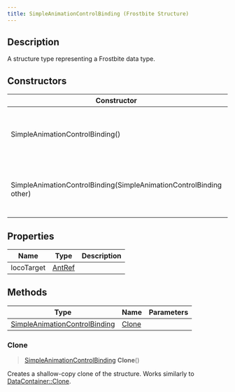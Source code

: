 ```yaml
---
title: SimpleAnimationControlBinding (Frostbite Structure)
---
```

## Description

A structure type representing a Frostbite data type.

## Constructors

| Constructor                                                        | Description                                              |
| ------------------------------------------------------------------ | -------------------------------------------------------- |
| SimpleAnimationControlBinding()                                    | Create a new instance of this structure type.            |
| SimpleAnimationControlBinding(SimpleAnimationControlBinding other) | Create a reference copy of a structure of the same type. |

## Properties

| Name       | Type             | Description |
| ---------- | ---------------- | ----------- |
| locoTarget | [AntRef](AntRef) |             |

## Methods

| Type                                                           | Name            | Parameters |
| -------------------------------------------------------------- | --------------- | ---------- |
| [SimpleAnimationControlBinding](SimpleAnimationControlBinding) | [Clone](#clone) |            |

### Clone

> [SimpleAnimationControlBinding](SimpleAnimationControlBinding) **Clone**()

Creates a shallow-copy clone of the structure. Works similarly to [DataContainer::Clone](/vext/ref/cls/shr/datacontainer#clone).
